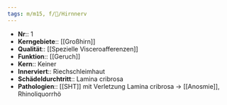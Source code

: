 ```yaml
---
tags: m/m15, f/🧠/Hirnnerv
---
```

- **Nr**:: 1
- **Kerngebiete**:: [[Großhirn]]
- **Qualität**:: [[Spezielle Visceroafferenzen]]
- **Funktion**:: [[Geruch]]
- **Kern**:: Keiner
- **Innerviert**:: Riechschleimhaut
- **Schädeldurchtritt**:: Lamina cribrosa
- **Pathologien**:: [[SHT]] mit Verletzung Lamina cribrosa → [[Anosmie]], Rhinoliquorrhö